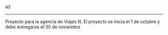 H1 
______
Proyecto para la agencia de Viajes N. 
El proyecto se inicia el 1 de octubre y debe entregarse el 30 de noviembre

